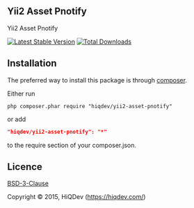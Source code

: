 Yii2 Asset Pnotify
------------------

Yii2 Asset Pnotify

[![Latest Stable Version](https://poser.pugx.org/hiqdev/yii2-asset-pnotify/v/stable.png)](https://packagist.org/packages/hiqdev/yii2-asset-pnotify)
[![Total Downloads](https://poser.pugx.org/hiqdev/yii2-asset-pnotify/downloads.png)](https://packagist.org/packages/hiqdev/yii2-asset-pnotify)

## Installation

The preferred way to install this package is through [composer](http://getcomposer.org/download/).

Either run

```
php composer.phar require "hiqdev/yii2-asset-pnotify"
```

or add

```json
"hiqdev/yii2-asset-pnotify": "*"
```

to the require section of your composer.json.

## Licence

[BSD-3-Clause](http://choosealicense.com/licenses/bsd-3-clause)

Copyright © 2015, HiQDev (https://hiqdev.com/)
